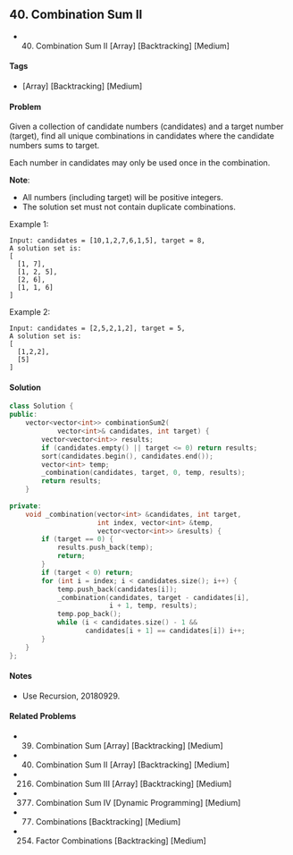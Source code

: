 ## 40. Combination Sum II
- 40. Combination Sum II [Array] [Backtracking] [Medium]

#### Tags
- [Array] [Backtracking] [Medium]

#### Problem
Given a collection of candidate numbers (candidates) and a target number (target), find all unique combinations in candidates where the candidate numbers sums to target.

Each number in candidates may only be used once in the combination.

**Note**:

- All numbers (including target) will be positive integers.
- The solution set must not contain duplicate combinations.

Example 1:

    Input: candidates = [10,1,2,7,6,1,5], target = 8,
    A solution set is:
    [
      [1, 7],
      [1, 2, 5],
      [2, 6],
      [1, 1, 6]
    ]

Example 2:

    Input: candidates = [2,5,2,1,2], target = 5,
    A solution set is:
    [
      [1,2,2],
      [5]
    ]

#### Solution
``` C++
class Solution {
public:
    vector<vector<int>> combinationSum2(
            vector<int>& candidates, int target) {
        vector<vector<int>> results;
        if (candidates.empty() || target <= 0) return results;
        sort(candidates.begin(), candidates.end());
        vector<int> temp;
        _combination(candidates, target, 0, temp, results);
        return results;
    }
    
private:
    void _combination(vector<int> &candidates, int target, 
                      int index, vector<int> &temp, 
                      vector<vector<int>> &results) {
        if (target == 0) {
            results.push_back(temp);
            return;
        }
        if (target < 0) return;
        for (int i = index; i < candidates.size(); i++) {
            temp.push_back(candidates[i]);
            _combination(candidates, target - candidates[i], 
                         i + 1, temp, results);
            temp.pop_back();
            while (i < candidates.size() - 1 && 
                   candidates[i + 1] == candidates[i]) i++;
        }
    }
};
```

#### Notes
- Use Recursion, 20180929.

#### Related Problems
- 39. Combination Sum [Array] [Backtracking] [Medium]
- 40. Combination Sum II [Array] [Backtracking] [Medium]
- 216. Combination Sum III [Array] [Backtracking] [Medium]
- 377. Combination Sum IV [Dynamic Programming] [Medium]
- 77. Combinations [Backtracking] [Medium]
- 254. Factor Combinations [Backtracking] [Medium]
